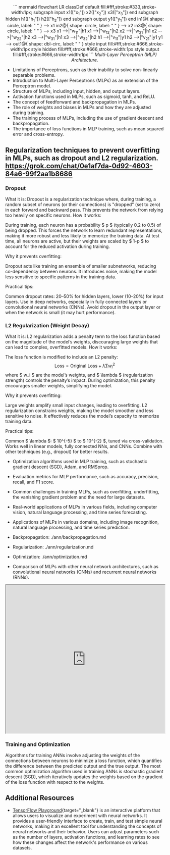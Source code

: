 

<center>
``` mermaid
flowchart LR
    classDef default fill:#fff,stroke:#333,stroke-width:1px;
    subgraph input
        x1(["x<sub>1</sub>"])
        x2(["x<sub>2</sub>"])
        x3(["x<sub>3</sub>"])
    end
    subgraph hidden
        h1(["h<sub>1</sub>"])
        h2(["h<sub>2</sub>"])
    end
    subgraph output
        y1(["y<sub>1</sub>"])
    end
    in1@{ shape: circle, label: " " } --> x1
    in2@{ shape: circle, label: " " } --> x2
    in3@{ shape: circle, label: " " } --> x3
    x1 -->|"w<sub>11</sub>"|h1
    x1 -->|"w<sub>12</sub>"|h2
    x2 -->|"w<sub>21</sub>"|h1
    x2 -->|"w<sub>22</sub>"|h2
    x3 -->|"w<sub>31</sub>"|h1
    x3 -->|"w<sub>32</sub>"|h2
    h1 -->|"v<sub>11</sub>"|y1
    h2 -->|"v<sub>21</sub>"|y1
    y1 --> out1@{ shape: dbl-circ, label: " " }
    style input fill:#fff,stroke:#666,stroke-width:1px
    style hidden fill:#fff,stroke:#666,stroke-width:1px
    style output fill:#fff,stroke:#666,stroke-width:1px
```
<i>Multi-Layer Perceptron (MLP) Architecture.</i>
</center>

- Limitations of Perceptrons, such as their inability to solve non-linearly separable problems.
- Introduction to Multi-Layer Perceptrons (MLPs) as an extension of the Perceptron model.
- Structure of MLPs, including input, hidden, and output layers.
- Activation functions used in MLPs, such as sigmoid, tanh, and ReLU.
- The concept of feedforward and backpropagation in MLPs.
- The role of weights and biases in MLPs and how they are adjusted during training.
- The training process of MLPs, including the use of gradient descent and backpropagation.
- The importance of loss functions in MLP training, such as mean squared error and cross-entropy.

## Regularization techniques to prevent overfitting in MLPs, such as dropout and L2 regularization. https://grok.com/chat/0e1af7da-0d92-4603-84a6-99f2aa1b8686


### Dropout
What it is: Dropout is a regularization technique where, during training, a random subset of neurons (or their connections) is "dropped" (set to zero) in each forward and backward pass. This prevents the network from relying too heavily on specific neurons.
How it works:

During training, each neuron has a probability $ p $ (typically 0.2 to 0.5) of being dropped.
This forces the network to learn redundant representations, making it more robust and less likely to memorize the training data.
At test time, all neurons are active, but their weights are scaled by $ 1-p $ to account for the reduced activation during training.

Why it prevents overfitting:

Dropout acts like training an ensemble of smaller subnetworks, reducing co-dependency between neurons.
It introduces noise, making the model less sensitive to specific patterns in the training data.

Practical tips:

Common dropout rates: 20–50% for hidden layers, lower (10–20%) for input layers.
Use in deep networks, especially in fully connected layers or convolutional neural networks (CNNs).
Avoid dropout in the output layer or when the network is small (it may hurt performance).


### L2 Regularization (Weight Decay)
What it is: L2 regularization adds a penalty term to the loss function based on the magnitude of the model’s weights, discouraging large weights that can lead to complex, overfitted models.
How it works:

The loss function is modified to include an L2 penalty:
$$\text{Loss} = \text{Original Loss} + \lambda \sum w_i^2$$
where $ w_i $ are the model’s weights, and $ \lambda $ (regularization strength) controls the penalty’s impact.
During optimization, this penalty encourages smaller weights, simplifying the model.

Why it prevents overfitting:

Large weights amplify small input changes, leading to overfitting. L2 regularization constrains weights, making the model smoother and less sensitive to noise.
It effectively reduces the model’s capacity to memorize training data.

Practical tips:

Common $ \lambda $: $ 10^{-5} $ to $ 10^{-2} $, tuned via cross-validation.
Works well in linear models, fully connected NNs, and CNNs.
Combine with other techniques (e.g., dropout) for better results.



- Optimization algorithms used in MLP training, such as stochastic gradient descent (SGD), Adam, and RMSprop.
- Evaluation metrics for MLP performance, such as accuracy, precision, recall, and F1 score.
- Common challenges in training MLPs, such as overfitting, underfitting, the vanishing gradient problem and the need for large datasets.
- Real-world applications of MLPs in various fields, including computer vision, natural language processing, and time series forecasting.
- Applications of MLPs in various domains, including image recognition, natural language processing, and time series prediction.


- Backpropagation: ./ann/backpropagation.md
- Regularization: ./ann/regularization.md
- Optimization: ./ann/optimization.md
- Comparison of MLPs with other neural network architectures, such as convolutional neural networks (CNNs) and recurrent neural networks (RNNs).

<iframe width="100%" height="470" src="https://www.youtube.com/embed/aircAruvnKk" allowfullscreen></iframe>


### Training and Optimization

Algorithms for training ANNs involve adjusting the weights of the connections between neurons to minimize a loss function, which quantifies the difference between the predicted output and the true output. The most common optimization algorithm used in training ANNs is stochastic gradient descent (SGD), which iteratively updates the weights based on the gradient of the loss function with respect to the weights.


## Additional Resources

- [TensorFlow Playground](https://playground.tensorflow.org/){target="_blank"} is an interactive platform that allows users to visualize and experiment with neural networks. It provides a user-friendly interface to create, train, and test simple neural networks, making it an excellent tool for understanding the concepts of neural networks and their behavior. Users can adjust parameters such as the number of layers, activation functions, and learning rates to see how these changes affect the network's performance on various datasets.


[^1]: Haykin, S. (1994). Neural Networks: A Comprehensive Foundation. Prentice Hall.
[:fontawesome-brands-amazon:](https://www.amazon.com/Neural-Networks-Comprehensive-Foundation-2nd/dp/0132733501){target="_blank"}

[^2]: Bishop, C. M. (2006). Pattern Recognition and Machine Learning. Springer.
[:fontawesome-brands-amazon:](https://www.amazon.com/Pattern-Recognition-Learning-Information-Statistics/dp/0387310738){target="_blank"}
[:octicons-download-24:](https://www.microsoft.com/en-us/research/wp-content/uploads/2006/01/Bishop-Pattern-Recognition-and-Machine-Learning-2006.pdf){target="_blank"}

[^3]: Goodfellow, I., Bengio, Y., & Courville, A. (2016). Deep Learning. MIT Press.
[:fontawesome-brands-amazon:](https://www.amazon.com/Deep-Learning-Adaptive-Computation-Machine/dp/0262035618){target="_blank"}
[:octicons-download-24:](https://www.deeplearningbook.org/){target="_blank"}

